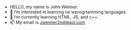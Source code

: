 - HELLO, my name is John Weimer.
- 👀 I’m interested in learning ne wprogrtamming languages.
- 🌱 I’m currently learning HTML, JS, and c++.
- 📫 My email is Jweimer2nd@aol.com

<!---
JohnWeimer2nd/JohnWeimer2nd is a ✨ special ✨ repository because its `README.md` (this file) appears on your GitHub profile.
You can click the Preview link to take a look at your changes.
--->
